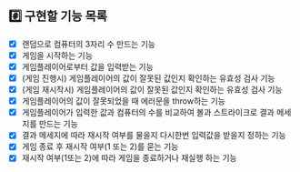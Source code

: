## #️⃣ 구현할 기능 목록

- [x] 랜덤으로 컴퓨터의 3자리 수 만드는 기능
- [x] 게임을 시작하는 기능
- [x] 게임플레이어로부터 값을 입력받는 기능
- [x] (게임 진행시) 게임플레이어의 값이 잘못된 값인지 확인하는 유효성 검사 기능
- [x] (게임 재시작시) 게임플레이어의 값이 잘못된 값인지 확인하는 유효성 검사 기능
- [x] 게임플레이어의 값이 잘못되었을 때 에러문을 throw하는 기능
- [x] 게임플레이어가 입력한 값과 컴퓨터의 수를 비교하여 볼과 스트라이크로 결과 메세지를 만드는 기능
- [x] 결과 메세지에 따라 재시작 여부를 물을지 다시한번 입력값을 받을지 정하는 기능
- [x] 게임 종료 후 재시작 여부(1 또는 2)를 묻는 기능
- [x] 재시작 여부(1또는 2)에 따라 게임을 종료하거나 재실행 하는 기능
